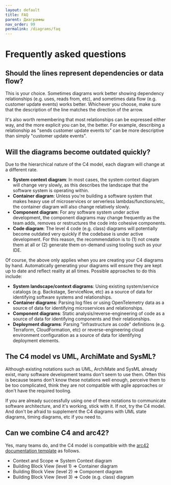 ```yaml
---
layout: default
title: FAQ
parent: Диаграммы
nav_order: 99
permalink: /diagrams/faq
---
```


# Frequently asked questions

## Should the lines represent dependencies or data flow?

This is your choice. Sometimes diagrams work better showing dependency relationships (e.g. uses, reads from, etc),
and sometimes data flow (e.g. customer update events) works better. Whichever you choose, make sure that the
description of the line matches the direction of the arrow.

It's also worth remembering that most relationships can be expressed either way, and the more explicit you can be,
the better. For example, describing a relationship as "sends customer update events to" can be more descriptive
than simply "customer update events".

## Will the diagrams become outdated quickly?

Due to the hierarchical nature of the C4 model, each diagram will change at a different rate.

- __System context diagram__: In most cases, the system context diagram will change very slowly, as this describes the 
landscape that the software system is operating within.
- __Container diagram__: Unless you're building a software system that makes heavy use of microservices or serverless 
lambdas/functions/etc, the container diagram will also change relatively slowly.
- __Component diagram__: For any software system under active development, the component diagrams may change frequently 
as the team adds, removes or restructures the code into cohesive components.
- __Code diagram__: The level 4 code (e.g. class) diagrams will potentially become outdated very quickly if the codebase is
under active development. For this reason, the recommendation is to (1) not create them at all or (2) generate them 
on-demand using tooling such as your IDE.

Of course, the above only applies when you are creating your C4 diagrams by hand.
Automatically generating your diagrams will ensure they are kept up to date and reflect reality at all times.
Possible approaches to do this include:

- __System landscape/context diagrams__: Using existing system/service catalogs (e.g. Backstage, ServiceNow, etc) as a source of data for identifying software systems and relationships.
- __Container diagrams__: Parsing log files or using OpenTelemetry data as a source of data for identifying microservices and relationships.
- __Component diagrams__: Static analysis/reverse-engineering of code as a source of data for identifying components and their relationships.
- __Deployment diagrams__: Parsing "infrastructure as code" definitions (e.g. Terraform, CloudFormation, etc) or reverse-engineering cloud environment configuration as a source of data for identifying deployment elements.

## The C4 model vs UML, ArchiMate and SysML?

Although existing notations such as UML, ArchiMate and SysML already exist, many software development teams don't 
seem to use them. Often this is because teams don't know these notations well enough, perceive them to be too 
complicated, think they are not compatible with agile approaches or don't have the required tooling.

If you are already successfully using one of these notations to communicate software architecture, and it's working, 
stick with it. If not, try the C4 model. And don't be afraid to supplement the C4 diagrams with UML state diagrams, 
timing diagrams, etc if you need to.

## Can we combine C4 and arc42?

Yes, many teams do, and the C4 model is compatible with the [arc42 documentation template](http://arc42.org) as follows.

- Context and Scope => System Context diagram
- Building Block View (level 1) => Container diagram
- Building Block View (level 2) => Component diagram
- Building Block View (level 3) => Code (e.g. class) diagram
